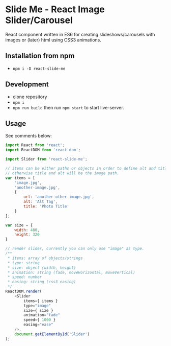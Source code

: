 # Slide Me - React Image Slider/Carousel

React component written in ES6 for creating slideshows/carousels with images or (later) html using CSS3 animations.

## Installation from npm
* `npm i -D react-slide-me`

## Development
* clone repository
* `npm i`    
* `npm run build` then run `npm start` to start live-server.

## Usage
See comments below:
```javascript
import React from 'react';
import ReactDOM from 'react-dom';

import Slider from 'react-slide-me';

// items can be either paths or objects in order to define alt and title yourself,
// otherwise title and alt will be the image path.
var items = [
    'image.jpg',
    'another-image.jpg',
    {
        url: 'another-other-image.jpg',
        alt: 'Alt Tag',
        title: 'Photo Title'
    }
];

var size = {
    width: 480,
    height: 320
}

// render slider, currently you can only use "image" as type.
/**
 * items: array of objects/strings
 * type: string
 * size: object {width, height}
 * animation: string (fade, moveHorizontal, moveVertical)
 * speed: number
 * easing: string (css3 easing)
 */
ReactDOM.render(
    <Slider
        items={ items }
        type="image"
        size={ size }
        animation="fade"
        speed={ 1000 }
        easing="ease"
    />,
    document.getElementById('Slider')
);

```
